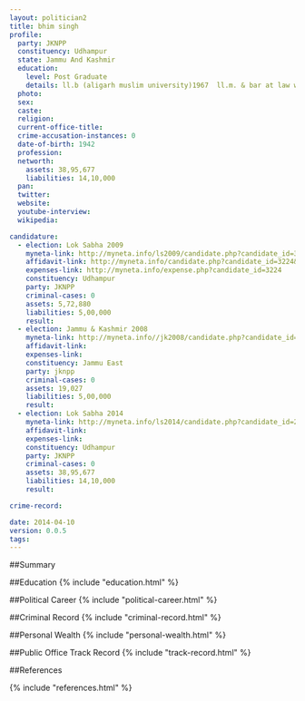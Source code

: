 ```yaml
---
layout: politician2
title: bhim singh
profile: 
  party: JKNPP
  constituency: Udhampur
  state: Jammu And Kashmir
  education: 
    level: Post Graduate
    details: ll.b (aligarh muslim university)1967  ll.m. & bar at law with distinction london university)1972
  photo: 
  sex: 
  caste: 
  religion: 
  current-office-title: 
  crime-accusation-instances: 0
  date-of-birth: 1942
  profession: 
  networth: 
    assets: 38,95,677
    liabilities: 14,10,000
  pan: 
  twitter: 
  website: 
  youtube-interview: 
  wikipedia: 

candidature: 
  - election: Lok Sabha 2009
    myneta-link: http://myneta.info/ls2009/candidate.php?candidate_id=3224
    affidavit-link: http://myneta.info/candidate.php?candidate_id=3224&scan=original
    expenses-link: http://myneta.info/expense.php?candidate_id=3224
    constituency: Udhampur 
    party: JKNPP
    criminal-cases: 0
    assets: 5,72,880
    liabilities: 5,00,000
    result:  
  - election: Jammu & Kashmir 2008
    myneta-link: http://myneta.info//jk2008/candidate.php?candidate_id=1096
    affidavit-link: 
    expenses-link: 
    constituency: Jammu East 
    party: jknpp
    criminal-cases: 0
    assets: 19,027
    liabilities: 5,00,000
    result:  
  - election: Lok Sabha 2014
    myneta-link: http://myneta.info/ls2014/candidate.php?candidate_id=2781
    affidavit-link: 
    expenses-link: 
    constituency: Udhampur 
    party: JKNPP
    criminal-cases: 0
    assets: 38,95,677
    liabilities: 14,10,000
    result:  

crime-record: 

date: 2014-04-10
version: 0.0.5
tags: 
---
```


##Summary


##Education
{% include "education.html" %}


##Political Career
{% include "political-career.html" %}


##Criminal Record
{% include "criminal-record.html" %}


##Personal Wealth
{% include "personal-wealth.html" %}


##Public Office Track Record
{% include "track-record.html" %}


##References


{% include "references.html" %}
